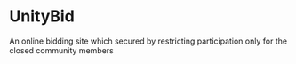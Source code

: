 # UnityBid
An online bidding site which secured by restricting participation only for the closed community members
